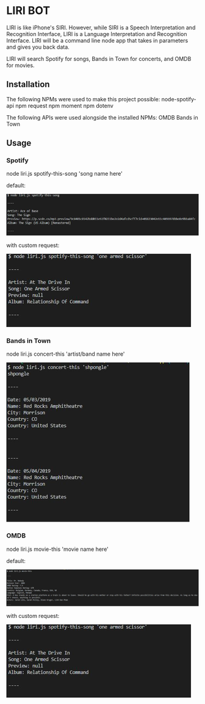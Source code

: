 # LIRI BOT

LIRI is like iPhone's SIRI. However, while SIRI is a Speech Interpretation and Recognition Interface, LIRI is a Language Interpretation and Recognition Interface. LIRI will be a command line node app that takes in parameters and gives you back data.

LIRI will search Spotify for songs, Bands in Town for concerts, and OMDB for movies.

## Installation

The following NPMs were used to make this project possible:
node-spotify-api
npm request
npm moment
npm dotenv

The following APIs were used alongside the installed NPMs:
OMDB
Bands in Town

## Usage

### Spotify
node liri.js spotify-this-song 'song name here'

default:

![picture of default spotify call request](https://github.com/welljer/liri-node-app/blob/master/media/spotifyDefault.JPG)

with custom request:

![picture of spotify call with custom request](https://github.com/welljer/liri-node-app/blob/master/media/spotifyRequest.JPG)


### Bands in Town
node liri.js concert-this 'artist/band name here'

![picture of bands in town request](https://github.com/welljer/liri-node-app/blob/master/media/bandsInTown.JPG)  


### OMDB
node liri.js movie-this 'movie name here'

default:

![picture of default OMDB call request](https://github.com/welljer/liri-node-app/blob/master/media/omdbDefaut.JPG)

with custom request:

![picture of OMDB call with custom request](https://github.com/welljer/liri-node-app/blob/master/media/spotifyRequest.JPG)

